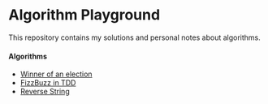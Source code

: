 # Algorithm Playground
This repository contains my solutions and personal notes about algorithms.

#### Algorithms
- [Winner of an election]
- [FizzBuzz in TDD]
- [Reverse String]

[Winner of an election]: https://github.com/GokGokalp/algorithm-playground/blob/master/WinnerOfAnElection
[FizzBuzz in TDD]: https://github.com/GokGokalp/algorithm-playground/tree/master/FizzBuzzInTDD
[Reverse String]: https://github.com/GokGokalp/algorithm-playground/tree/master/ReverseString